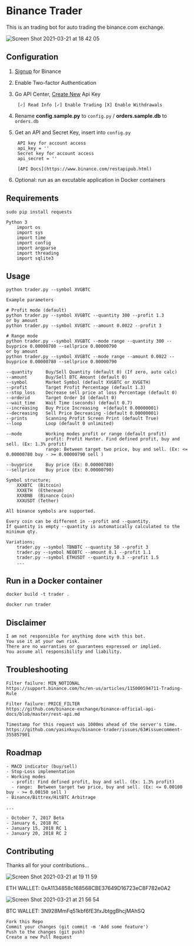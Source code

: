 # Binance Trader

This is an trading bot for auto trading the binance.com exchange.

![Screen Shot 2021-03-21 at 18 42 05](https://user-images.githubusercontent.com/81108192/111916913-23b80000-8a75-11eb-90d5-1477af5d134a.png)

## Configuration

1. [Signup](https://www.binance.com/en/register?ref=KPAOFX7T) for Binance
1. Enable Two-factor Authentication
1. Go API Center, [Create New](https://www.binance.com/userCenter/createApi.html) Api Key

        [✓] Read Info [✓] Enable Trading [X] Enable Withdrawals

1. Rename **config.sample.py** to `config.py` / **orders.sample.db** to `orders.db`
1. Get an API and Secret Key, insert into `config.py`

        API key for account access
        api_key = ''
        Secret key for account access
        api_secret = ''

        [API Docs](https://www.binance.com/restapipub.html)

1. Optional: run as an excutable application in Docker containers

## Requirements

    sudo pip install requests

    Python 3
        import os
        import sys
        import time
        import config
        import argparse
        import threading
        import sqlite3

## Usage

    python trader.py --symbol XVGBTC

    Example parameters

    # Profit mode (default)
    python trader.py --symbol XVGBTC --quantity 300 --profit 1.3
    or by amount
    python trader.py --symbol XVGBTC --amount 0.0022 --profit 3

    # Range mode
    python trader.py --symbol XVGBTC --mode range --quantity 300 --buyprice 0.00000780 --sellprice 0.00000790
    or by amount
    python trader.py --symbol XVGBTC --mode range --amount 0.0022 --buyprice 0.00000780 --sellprice 0.00000790

    --quantity     Buy/Sell Quantity (default 0) (If zero, auto calc)
    --amount       Buy/Sell BTC Amount (default 0)
    --symbol       Market Symbol (default XVGBTC or XVGETH)
    --profit       Target Profit Percentage (default 1.3)
    --stop_loss    Decrease sell price at loss Percentage (default 0)
    --orderid      Target Order Id (default 0)
    --wait_time    Wait Time (seconds) (default 0.7)
    --increasing   Buy Price Increasing  +(default 0.00000001)
    --decreasing   Sell Price Decreasing -(default 0.00000001)
    --prints       Scanning Profit Screen Print (default True)
    --loop         Loop (default 0 unlimited)

    --mode         Working modes profit or range (default profit)
                   profit: Profit Hunter. Find defined profit, buy and sell. (Ex: 1.3% profit)
                   range: Between target two price, buy and sell. (Ex: <= 0.00000780 buy - >= 0.00000790 sell )

    --buyprice     Buy price (Ex: 0.00000780)
    --sellprice    Buy price (Ex: 0.00000790)

    Symbol structure;
        XXXBTC  (Bitcoin)
        XXXETH  (Ethereum)
        XXXBNB  (Binance Coin)
        XXXUSDT (Tether)

    All binance symbols are supported.

    Every coin can be different in --profit and --quantity.
    If quantity is empty --quantity is automatically calculated to the minimum qty.

    Variations;
        trader.py --symbol TBNBTC --quantity 50 --profit 3
        trader.py --symbol NEOBTC --amount 0.1 --profit 1.1
        trader.py --symbol ETHUSDT --quantity 0.3 --profit 1.5
        ...

## Run in a Docker container

    docker build -t trader .

    docker run trader

## Disclaimer

    I am not responsible for anything done with this bot.
    You use it at your own risk.
    There are no warranties or guarantees expressed or implied.
    You assume all responsibility and liability.

## Troubleshooting

    Filter failure: MIN_NOTIONAL
    https://support.binance.com/hc/en-us/articles/115000594711-Trading-Rule

    Filter failure: PRICE_FILTER
    https://github.com/binance-exchange/binance-official-api-docs/blob/master/rest-api.md

    Timestamp for this request was 1000ms ahead of the server's time.
    https://github.com/yasinkuyu/binance-trader/issues/63#issuecomment-355857901

## Roadmap

    - MACD indicator (buy/sell)
    - Stop-Loss implementation
    - Working modes
      - profit: Find defined profit, buy and sell. (Ex: 1.3% profit)
      - range:  Between target two price, buy and sell. (Ex: <= 0.00100 buy - >= 0.00150 sell )
    - Binance/Bittrex/HitBTC Arbitrage  

    ...

    - October 7, 2017 Beta
    - January 6, 2018 RC
    - January 15, 2018 RC 1
    - January 20, 2018 RC 2

## Contributing

Thanks all for your contributions...
    
![Screen Shot 2021-03-21 at 19 11 59](https://user-images.githubusercontent.com/81108192/111917690-519f4380-8a79-11eb-9d01-de457b1655f6.png)
    
ETH WALLET: 0xA1134858c168568CBE37649D16723eC8F782e0A2

![Screen Shot 2021-03-21 at 21 56 54](https://user-images.githubusercontent.com/81108192/111922186-5b807100-8a90-11eb-8504-a3fc3ae35052.png)

BTC WALLET: 3N928MmFq51kbf6fE3fxJbtggBhcjMAhSQ

    Fork this Repo
    Commit your changes (git commit -m 'Add some feature')
    Push to the changes (git push)
    Create a new Pull Request
